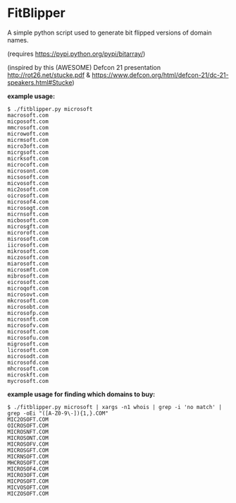 FitBlipper
==========

A simple python script used to generate bit flipped versions of domain names.

(requires https://pypi.python.org/pypi/bitarray/)

(inspired by this (AWESOME) Defcon 21 presentation http://rot26.net/stucke.pdf & https://www.defcon.org/html/defcon-21/dc-21-speakers.html#Stucke)

**example usage:**
```
$ ./fitblipper.py microsoft
macrosoft.com
micposoft.com
mmcrosoft.com
microwoft.com
micrmsoft.com
micro3oft.com
micrgsoft.com
micrksoft.com
microcoft.com
microsont.com
micsosoft.com
micvosoft.com
mic2osoft.com
oicrosoft.com
microsof4.com
microsogt.com
micrnsoft.com
micbosoft.com
microsgft.com
microroft.com
misrosoft.com
iicrosoft.com
mikrosoft.com
miczosoft.com
miarosoft.com
microsmft.com
mibrosoft.com
eicrosoft.com
microqoft.com
microsovt.com
mkcrosoft.com
microsobt.com
microsofp.com
microsnft.com
microsofv.com
microsoft.com
microsofu.com
migrosoft.com
licrosoft.com
microsodt.com
microsofd.com
mhcrosoft.com
microskft.com
mycrosoft.com
```

**example usage for finding which domains to buy:**
```
$ ./fitblipper.py microsoft | xargs -n1 whois | grep -i 'no match' | grep -oEi "([A-Z0-9\-]){1,}.COM"
MIC2OSOFT.COM
OICROSOFT.COM
MICROSNFT.COM
MICROSONT.COM
MICROSOFV.COM
MICROSGFT.COM
MICRNSOFT.COM
MHCROSOFT.COM
MICROSOF4.COM
MICRO3OFT.COM
MICPOSOFT.COM
MICVOSOFT.COM
MICZOSOFT.COM
```
